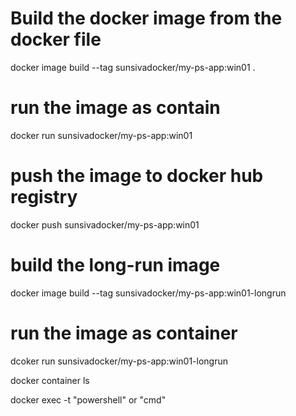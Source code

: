 # Build the docker image from the docker file

docker image build --tag sunsivadocker/my-ps-app:win01 .

# run the image as contain
docker run sunsivadocker/my-ps-app:win01

# push the image to docker hub registry
docker push sunsivadocker/my-ps-app:win01

# build the long-run image
docker image build --tag sunsivadocker/my-ps-app:win01-longrun
# run the image as container
dcoker run sunsivadocker/my-ps-app:win01-longrun

docker container ls

docker exec -t <containerid> "powershell" or "cmd"